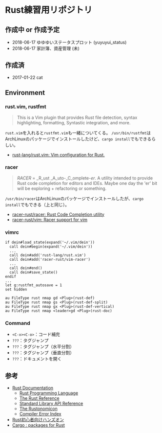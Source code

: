 # Rust練習用リポジトリ

## 作成中 or 作成予定

- 2018-06-17 ゆゆゆいステータスプロット (yuyuyui\_status)
- 2018-06-17 家計簿、資産管理 (未)

## 作成済

- 2017-01-22 cat

## Environment
### rust.vim, rustfmt
> This is a Vim plugin that provides Rust file detection, syntax highlighting, formatting, Syntastic integration, and more.

`rust.vim`を入れると`rustfmt.vim`も一緒についてくる。
`/usr/bin/rustfmt`はArchLinuxのパッケージでインストールしたけど、`cargo install`でもできるらしい。

- [rust-lang/rust.vim: Vim configuration for Rust.](https://github.com/rust-lang/rust.vim)

### racer
> _RACER_ = _R_ust _A_uto-_C_omplete-_er_.
> A utility intended to provide Rust code completion for editors and IDEs.
> Maybe one day the 'er' bit will be exploring + refactoring or something.

`/usr/bin/racer`はArchLinuxのパッケージでインストールしたが、`cargo install`でもできる（上と同じ）。

- [racer-rust/racer: Rust Code Completion utility](https://github.com/racer-rust/racer)
- [racer-rust/vim: Racer support for vim](https://github.com/racer-rust/vim-racer)

### vimrc

```
if dein#load_state(expand('~/.vim/dein'))
  call dein#begin(expand('~/.vim/dein'))
  ...
  call dein#add('rust-lang/rust.vim')
  call dein#add('racer-rust/vim-racer')
  ...
  call dein#end()
  call dein#save_state()
endif
...
let g:rustfmt_autosave = 1
set hidden

au FileType rust nmap gd <Plug>(rust-def)
au FileType rust nmap gs <Plug>(rust-def-split)
au FileType rust nmap gx <Plug>(rust-def-vertical)
au FileType rust nmap <leader>gd <Plug>(rust-doc)
```

### Command

- `<C-x><C-o>`：コード補完
- `???`：タグジャンプ
- `???`：タグジャンプ（水平分割）
- `???`：タグジャンプ（垂直分割）
- `???`：ドキュメントを開く

## 参考

- [Rust Documentation](https://doc.rust-lang.org/)
    - [Rust Programming Language](https://doc.rust-lang.org/book/)
    - [The Rust Reference](https://doc.rust-lang.org/reference.html)
    - [Standard Library API Reference](https://doc.rust-lang.org/std/)
    - [The Rustonomicon](https://doc.rust-lang.org/nomicon/)
    - [Compiler Error Index](https://doc.rust-lang.org/error-index.html)
- [Rust初心者向けハンズオン](https://chikoski.github.io/rust-handson/)
- [Cargo : packages for Rust](https://crates.io/)

